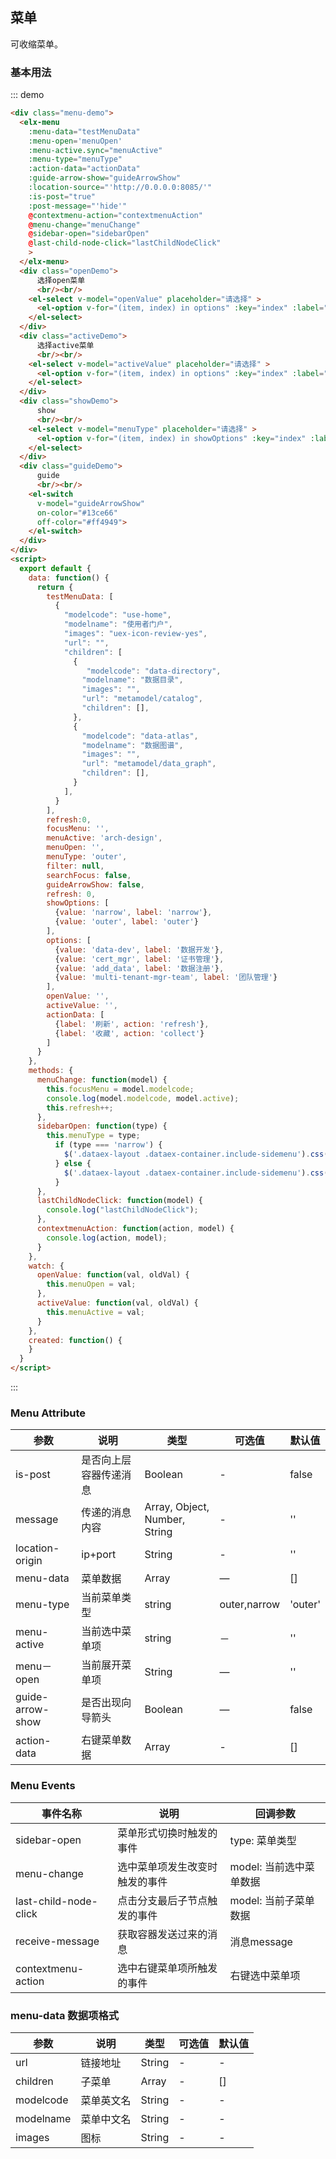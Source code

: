 ## 菜单

可收缩菜单。

### 基本用法


::: demo
```html
<div class="menu-demo">
  <elx-menu
    :menu-data="testMenuData"
    :menu-open='menuOpen'
    :menu-active.sync="menuActive"
    :menu-type="menuType"
    :action-data="actionData"
    :guide-arrow-show="guideArrowShow"
    :location-source="'http://0.0.0.0:8085/'"
    :is-post="true"
    :post-message="'hide'"
    @contextmenu-action="contextmenuAction"
    @menu-change="menuChange"
    @sidebar-open="sidebarOpen"
    @last-child-node-click="lastChildNodeClick"
    >
  </elx-menu>
  <div class="openDemo">
      选择open菜单
      <br/><br/>
    <el-select v-model="openValue" placeholder="请选择" >
      <el-option v-for="(item, index) in options" :key="index" :label="item.label" :value="item.value"></el-option>
    </el-select>
  </div>
  <div class="activeDemo">
      选择active菜单
      <br/><br/>
    <el-select v-model="activeValue" placeholder="请选择" >
      <el-option v-for="(item, index) in options" :key="index" :label="item.label" :value="item.value"></el-option>
    </el-select>
  </div>
  <div class="showDemo">
      show
      <br/><br/>
    <el-select v-model="menuType" placeholder="请选择" >
      <el-option v-for="(item, index) in showOptions" :key="index" :label="item.label" :value="item.value"></el-option>
    </el-select>
  </div>
  <div class="guideDemo">
      guide
      <br/><br/>
    <el-switch
      v-model="guideArrowShow"
      on-color="#13ce66"
      off-color="#ff4949">
    </el-switch>
  </div>
</div>
<script>
  export default {
    data: function() {
      return {
        testMenuData: [
          {
            "modelcode": "use-home",
            "modelname": "使用者门户",
            "images": "uex-icon-review-yes",
            "url": "",
            "children": [
              {
                 "modelcode": "data-directory",
                "modelname": "数据目录",
                "images": "",
                "url": "metamodel/catalog",
                "children": [],
              },
              {
                "modelcode": "data-atlas",
                "modelname": "数据图谱",
                "images": "",
                "url": "metamodel/data_graph",
                "children": [],
              }
            ],
          }
        ],
        refresh:0,
        focusMenu: '',
        menuActive: 'arch-design',
        menuOpen: '',
        menuType: 'outer',
        filter: null,
        searchFocus: false,
        guideArrowShow: false,
        refresh: 0,
        showOptions: [
          {value: 'narrow', label: 'narrow'},
          {value: 'outer', label: 'outer'}
        ],
        options: [
          {value: 'data-dev', label: '数据开发'},
          {value: 'cert_mgr', label: '证书管理'},
          {value: 'add_data', label: '数据注册'},
          {value: 'multi-tenant-mgr-team', label: '团队管理'}
        ],
        openValue: '',
        activeValue: '',
        actionData: [
          {label: '刷新', action: 'refresh'},
          {label: '收藏', action: 'collect'}
        ]
      }
    },
    methods: {
      menuChange: function(model) {
        this.focusMenu = model.modelcode;
        console.log(model.modelcode, model.active);
        this.refresh++;
      },
      sidebarOpen: function(type) {
        this.menuType = type;
          if (type === 'narrow') {
            $('.dataex-layout .dataex-container.include-sidemenu').css("margin-left","52px");
          } else {
            $('.dataex-layout .dataex-container.include-sidemenu').css("margin-left","182px");
          }
      },
      lastChildNodeClick: function(model) {
        console.log("lastChildNodeClick");
      },
      contextmenuAction: function(action, model) {
        console.log(action, model);
      }
    },
    watch: {
      openValue: function(val, oldVal) {
        this.menuOpen = val;
      },
      activeValue: function(val, oldVal) {
        this.menuActive = val;
      }
    },
    created: function() {
    }
  }
</script>
```
:::


### Menu Attribute
| 参数      | 说明    | 类型      | 可选值       | 默认值   |
|---------- |-------- |---------- |-------------  |-------- |
| is-post | 是否向上层容器传递消息 | Boolean | - | false |
| message | 传递的消息内容 | Array, Object, Number, String | - | '' |
| location-origin | ip+port | String | - | '' |
| menu-data | 菜单数据 | Array    | — | [] |
| menu-type     | 当前菜单类型   | string    | outer,narrow | 'outer' |
| menu-active     | 当前选中菜单项   | string  |   －   | '' |
| menu－open | 当前展开菜单项 | String    | — | '' |
| guide-arrow-show | 是否出现向导箭头 | Boolean    | — | false |
| action-data | 右键菜单数据 | Array | - | [] |

### Menu Events
| 事件名称      | 说明    | 回调参数      |
|---------- |-------- |---------- |
| sidebar-open  | 菜单形式切换时触发的事件 | type: 菜单类型  |
| menu-change  | 选中菜单项发生改变时触发的事件 | model: 当前选中菜单数据  |
| last-child-node-click  | 点击分支最后子节点触发的事件 | model: 当前子菜单数据  |
| receive-message | 获取容器发送过来的消息 | 消息message |
| contextmenu-action | 选中右键菜单项所触发的事件 | 右键选中菜单项 |

### menu-data 数据项格式
| 参数      | 说明    | 类型      | 可选值       | 默认值   |
|---------- |-------- |---------- |-------------  |-------- |
| url | 链接地址 | String | - | - |
| children | 子菜单 | Array | - | [] |
| modelcode | 菜单英文名 | String | - | - |
| modelname | 菜单中文名 | String | - | - |
| images | 图标 | String | - | - |
